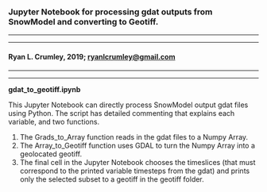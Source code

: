 ### Jupyter Notebook for processing gdat outputs from SnowModel and converting to Geotiff.
---
---
#### Ryan L. Crumley, 2019; ryanlcrumley@gmail.com
---
---
**gdat_to_geotiff.ipynb**

This Jupyter Notebook can directly process SnowModel output gdat files using Python. The script has detailed commenting that explains each variable, and two functions.

1. The Grads_to_Array function reads in the gdat files to a Numpy Array.
1. The Array_to_Geotiff function uses GDAL to turn the Numpy Array into a geolocated geotiff.
1. The final cell in the Jupyter Notebook chooses the timeslices (that must correspond to the 
printed variable timesteps from the gdat) and prints only the selected subset to a geotiff in the 
geotiff folder. 
